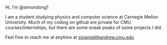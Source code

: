 Hi, I’m @simondong1

I am a student studying physics and computer science at Carnegie Mellon University. 
Much of my coding on github are private for CMU courses/internships, but there are some sneak peaks of some projects I did.

Feel free to reach me at anytime at sixiangd@andrew.cmu.edu
